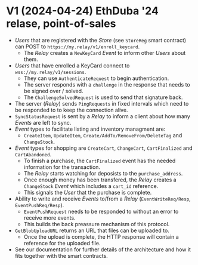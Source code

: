 <!--
SPDX-FileCopyrightText: 2024 Mass Labs

SPDX-License-Identifier: MIT
-->

# V1 (2024-04-24) EthDuba '24 relase, point-of-sales

- _Users_ that are registered with the _Store_ (see `StoreReg` smart contract) can POST to `https://my.relay/v1/enroll_keycard`.
	- The _Relay_ creates a `NewKeyCard` _Event_ to inform other _Users_ about them.
- _Users_ that have enrolled a KeyCard connect to `wss://my.relay/v1/sessions`.
	- They can use `AuthenticateRequest` to begin authentication.
	- The server responds with a `challenge` in the response that needs to be signed over / solved.
	- The `ChallengeSolvedRequest` is used to send that signature back.
- The server (_Relay_) sends `PingRequests` in fixed intervals which need to be responded to to keep the connection alive.
- `SyncStatusRequest` is sent by a _Relay_ to inform a client about how many _Events_ are left to sync.
- _Event_ types to facilitate listing and inventory managment are:
	- `CreateItem`, `UpdateItem`, `Create/AddTo/RemoveFrom/DeleteTag` and `ChangeStock`.
- _Event_ types for shopping are `CreateCart`, `ChangeCart`, `CartFinalized` and `CartAbandoned`.
	- To finish a purchase, the `CartFinalized` event has the needed information for the transaction.
	- The _Relay_ starts watching for deposists to the `purchase_address`.
	- Once enough money has been transfered, the _Relay_ creates a `ChangeStock` _Event_ which includes a `cart_id` reference.
	- This signals the _User_ that the purchase is complete.
- Ability to write and receive _Events_ to/from a _Relay_ (`EventWriteReq/Resp`, `EventPushReq/Resp`).
	- `EventPushRequest` needs to be responded to without an error to receive more events.
	- This builds the back preassure mechanism of this protocol.
- `GetBlobUploadURL` returns an URL that files can be uploaded to.
	- Once the upload is complete, the HTTP response will contain a reference for the uploaded file.
- See our documentation for further details of the architecture and how it fits together with the smart contracts.